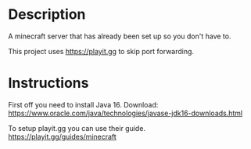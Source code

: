 # Description
A minecraft server that has already been set up so you don't have to.

This project uses https://playit.gg to skip port forwarding.
# Instructions
First off you need to install Java 16. Download: https://www.oracle.com/java/technologies/javase-jdk16-downloads.html 

To setup playit.gg you can use their guide. https://playit.gg/guides/minecraft


